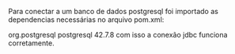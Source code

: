 Para conectar a um banco de dados postgresql foi importado as dependencias necessárias no arquivo pom.xml:    

<dependencies>        
            <dependency>
                <groupId>org.postgresql</groupId>
                <artifactId>postgresql</artifactId>
                <version>42.7.8</version>
            </dependency>
        
  </dependencies>
  com isso a conexão jdbc funciona corretamente.
